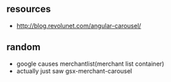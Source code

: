 ## resources
  * http://blog.revolunet.com/angular-carousel/


## random
  * google causes merchantlist(merchant list container)
  * actually just saw gsx-merchant-carousel
